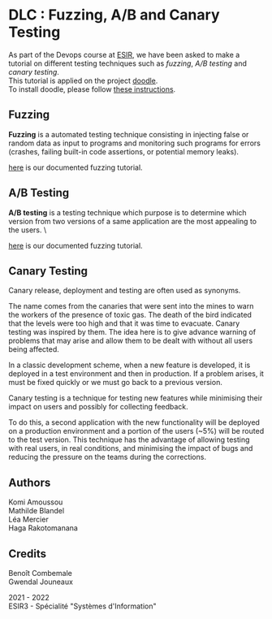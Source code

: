 # DLC : Fuzzing, A/B and Canary Testing

As part of the Devops course at [ESIR](https://esir.univ-rennes1.fr/), we have been asked to make a tutorial on different testing techniques such as *fuzzing*, *A/B testing* and *canary testing*. \
This tutorial is applied on the project [doodle](https://github.com/selabs-ur1/doodle). \
To install doodle, please follow [these instructions](https://github.com/selabs-ur1/doodle#readme).

## Fuzzing

**Fuzzing** is a automated testing technique consisting in injecting false or random data as input to programs and monitoring such programs for errors (crashes, failing built-in code assertions, or potential memory leaks).

[here](fuzz-tuto.md) is our documented fuzzing tutorial.

## A/B Testing

**A/B testing** is a testing technique which purpose is to determine which version from two versions of a same application are the most appealing to the users. \

[here](Readme_AB_Testing.md) is our documented fuzzing tutorial.

## Canary Testing

Canary release, deployment and testing are often used as synonyms. 

The name comes from the canaries that were sent into the mines to warn the workers of the presence of toxic gas. The death of the bird indicated that the levels were too high and that it was time to evacuate. Canary testing was inspired by them. The idea here is to give advance warning of problems that may arise and allow them to be dealt with without all users being affected.

In a classic development scheme, when a new feature is developed, it is deployed in a test environment and then in production. If a problem arises, it must be fixed quickly or we must go back to a previous version. 

Canary testing is a technique for testing new features while minimising their impact on users and possibly for collecting feedback.

To do this, a second application with the new functionality will be deployed on a production environment and a portion of the users (~5%) will be routed to the test version. This technique has the advantage of allowing testing with real users, in real conditions, and minimising the impact of bugs and reducing the pressure on the teams during the corrections.

## Authors

Komi Amoussou \
Mathilde Blandel \
Léa Mercier \
Haga Rakotomanana

## Credits

Benoît Combemale \
Gwendal Jouneaux 

2021 - 2022 \
ESIR3 - Spécialité "Systèmes d'Information"
